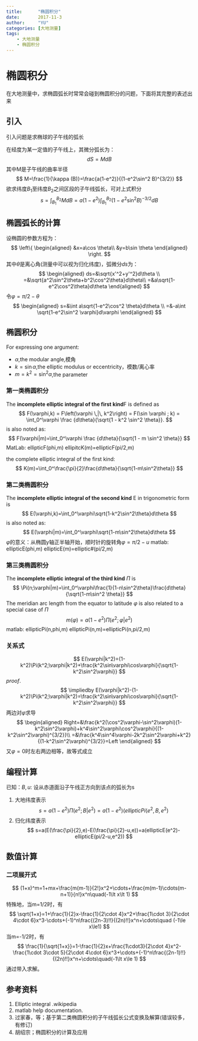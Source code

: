 ```yaml
---
title:      "椭圆积分"
date:       2017-11-3
author:     "YU"
categories: [大地测量]
tags:
    - 大地测量
    - 椭圆积分
---
```


# 椭圆积分

在大地测量中，求椭圆弧长时常常会碰到椭圆积分的问题，下面将其完整的表述出来

## 引入

引入问题是求椭球的子午线的弧长

在经度为某一定值的子午线上，其微分弧长为：
$$dS=MdB$$
其中M是子午线的曲率半径
$$
M=\frac{1}{\kappa (B)}=\frac{a(1-e^2)}{(1-e^2\sin^2 B)^{3/2}}
$$
欲求纬度$B_1$至纬度$B_2$之间区段的子午线弧长，可对上式积分
$$
s=\int_{B_1}^{B_2}MdB=a(1-e^2)\int_{B_1}^{B_2}(1-e^2\sin^2 B)^{-3/2}dB
$$

## 椭圆弧长的计算

设椭圆的参数方程为：
$$ \left\{
\begin{aligned}
&x=a\cos \theta\\
&y=b\sin \theta
\end{aligned}
\right.
$$
其中$\theta$是离心角(测量中可以视为归化纬度)，弧微分$ds$为：
$$
\begin{aligned}
ds=&\sqrt{x'^2+y'^2}d\theta \\
=&\sqrt{a^2\sin^2\theta+b^2\cos^2\theta}d\theta\\
=&a\sqrt{1-e^2\cos^2\theta}d\theta
\end{aligned}
$$
令$\varphi=\pi/2-\theta$
$$
\begin{aligned}
s=&\int a\sqrt{1-e^2\cos^2 \theta}d\theta \\
=&-a\int \sqrt{1-e^2\sin^2 \varphi}d\varphi
\end{aligned}
$$

## 椭圆积分
For expressing one argument:
* $\alpha$,the modular angle,模角
* $k=\sin\alpha$,the elliptic modulus or eccentricity，模数/离心率
* $m=k^2=\sin^2\alpha$,the parameter

### 第一类椭圆积分

The **incomplete elliptic integral of the first kind**F is defined as
$$
 F(\varphi,k) = F\left(\varphi \,|\, k^2\right) = F(\sin \varphi ; k) = \int_0^\varphi \frac {d\theta}{\sqrt{1 - k^2 \sin^2 \theta}}.
$$
is also noted as:
$$
F(\varphi|m)=\int_0^\varphi \frac {d\theta}{\sqrt{1 - m \sin^2 \theta}}
$$
MatLab:
ellipticF(phi,m)
ellipitcK(m)=ellipticF(pi/2,m)

the complete elliptic integral of the first kind:
$$
K(m)=\int_0^\frac{\pi}{2}\frac{d\theta}{\sqrt{1-m\sin^2\theta}}
$$

### 第二类椭圆积分

The **incomplete elliptic integral of the second kind** E in trigonometric form is
$$
E(\varphi,k)=\int_0^\varphi\sqrt{1-k^2\sin^2\theta}d\theta
$$
is also noted as:
$$
E(\varphi|m)=\int_0^\varphi\sqrt{1-m\sin^2\theta}d\theta
$$
$\varphi$的意义：从椭圆y轴正半轴开始，顺时针的旋转角$\varphi=\pi/2-u$
matlab:
ellipticE(phi,m)
ellipticE(m)=elliptic#(pi/2,m)

### 第三类椭圆积分

The **incomplete elliptic integral of the third kind** $\Pi$ is
$$
\Pi(n;\varphi|m)=\int_0^\varphi\frac{1}{1-n\sin^2\theta}\frac{d\theta}{\sqrt{1-m\sin^2 \theta}}
$$
The meridian arc length from the equator to latitude $\varphi$ is also related to a special case of $\Pi$
$$
m(\varphi)=a(1-e^2)\Pi(e^2;\varphi|e^2)
$$
matlab:
ellipticPi(n,phi,m)
ellipticPi(n,m)=ellipticPi(n,pi/2,m)

### 关系式

$$
E(\varphi|k^2)=(1-k^2)\Pi(k^2;\varphi|k^2)+\frac{k^2\sin\varphi\cos\varphi}{\sqrt{1-k^2\sin^2\varphi}}
$$
$proof.$
$$
\impliedby E(\varphi|k^2)-(1-k^2)\Pi(k^2;\varphi|k^2)=\frac{k^2\sin\varphi\cos\varphi}{\sqrt{1-k^2\sin^2\varphi}}
$$
两边对$\varphi$求导
$$
\begin{aligned}
Right=&\frac{k^2(\cos^2\varphi-\sin^2\varphi)(1-k^2\sin^2\varphi)+k^4\sin^2\varphi\cos^2\varphi}{(1-k^2\sin^2\varphi)^{3/2}}\\
=&\frac{k^4\sin^4\varphi-2k^2\sin^2\varphi+k^2}{(1-k^2\sin^2\varphi)^{3/2}}=Left
\end{aligned}
$$
又$\varphi=0$时左右两边相等，故等式成立

## 编程计算
已知：$B,u$:
设从赤道面沿子午线正方向到该点的弧长为s
1. 大地纬度表示
$$
s=a(1-e^2)\Pi(e^2;B|e^2)=a(1-e^2)(ellipticPi(e^2,B,e^2)
$$
2. 归化纬度表示
$$
s=a(E(\frac{\pi}{2},e)-E(\frac{\pi}{2}-u,e))=a(ellipticE(e^2)-ellipticE(pi/2-u,e^2))
$$

## 数值计算

### 二项展开式

$$
(1+x)^m=1+mx+\frac{m(m-1)}{2!}x^2+\cdots+\frac{m(m-1)\cdots(m-n+1)}{n!}x^n\quad(-1\lt x\lt 1)
$$
特殊地，当m=1/2时，有
$$
\sqrt{1+x}=1+\frac{1}{2}x-\frac{1}{2\cdot 4}x^2+\frac{1\cdot 3}{2\cdot 4\cdot 6}x^3-\cdots+(-1)^n\frac{(2n-3)!!}{(2n)!!}x^n+\cdots\quad (-1\le x\le1)
$$
当m=-1/2时，有
$$
\frac{1}{\sqrt{1+x}}=1-\frac{1}{2}x+\frac{1\cdot3}{2\cdot 4}x^2-\frac{1\cdot 3\cdot 5}{2\cdot 4\cdot 6}x^3+\cdots+(-1)^n\frac{(2n-1)!!}{(2n)!!}x^n+\cdots\quad(-1\lt x\le 1)
$$
通过带入求解。
## 参考资料
1. Elliptic integral .wikipedia
2. matlab help documentation.
3. 过家春，等；基于第二类椭圆积分的子午线弧长公式变换及解算(错误较多，有修订)
4. 胡绍宗；椭圆积分的计算及应用